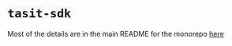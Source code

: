 # `tasit-sdk`

Most of the details are in the main README for the monorepo [here](https://github.com/tasitlabs/TasitSDK/blob/develop/README.md)
